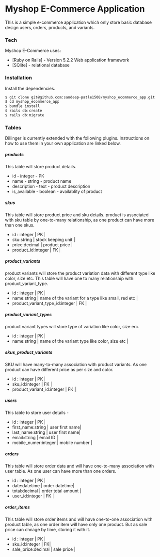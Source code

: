 # Myshop E-Commerce Application

This is a simple e-commerce application which only store basic database design users, orders, products, and variants.

### Tech

Myshop E-Commerce uses:

* [Ruby on Rails] - Version 5.2.2 Web application framework
* [SQlite] - relational database

### Installation
Install the dependencies.

```sh
$ git clone git@github.com:sandeep-patle1508/myshop_ecommerce_app.git
$ cd myshop_ecommerce_app
$ bundle install
$ rails db:create
$ rails db:migrate
```

### Tables

Dillinger is currently extended with the following plugins. Instructions on how to use them in your own application are linked below.

##### products
This table will store product details.
* id - integer - PK
* name - string - product name
* description - text - product description
* is_available - boolean - availablity of product

##### skus
This table will store product price and sku details. product is associated with sku table by one-to-many relationship, as one product can have more than one skus.

* id : integer | PK |
* sku:string | stock keeping unit |
* price:decimal | product price |
* product_id:integer | FK |

##### product_variants
product variants will store the product variation data with different type like color, size etc. This table will have one to many relationship with product_variant_type.

* id : integer | PK |
* name:string | name of the variant for a type like small, red etc |
* product_variant_type_id:integer | FK |

##### product_variant_types
product variant types will store type of variation like color, size erc.

* id : integer | PK |
* name:string | name of the variant type like color, size etc |

##### skus_product_variants
SKU will have many-to-many association with product variants. As one product can have different price as per size and color.

* id : integer | PK |
* sku_id:integer | FK |
* product_variant_id:integer | FK |

##### users
This table to store user details -

* id : integer | PK |
* first_name:string | user first name|
* last_name:string | user first name|
* email:string | email ID |
* mobile_numer:integer | mobile number  |

##### orders
This table will store order data and will have one-to-many association with user table. As one user can have more than one orders.

* id : integer | PK |
* date:datetime | order datetime|
* total:decimal | order total amount |
* user_id:integer | FK |

##### order_items
This table will store order items and will have one-to-one association with product table, as one order item will have only one product. But as sale price can chnage by time, storing it with it.

* id : integer | PK |
* sku_id:integer | FK|
* sale_price:decimal | sale price |
